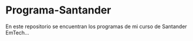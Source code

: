 # Programa-Santander
En este repositorio se encuentran los programas de mi curso de Santander EmTech...
